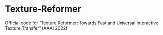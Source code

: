 # Texture-Reformer
Official code for "Texture Reformer: Towards Fast and Universal Interactive Texture Transfer" (AAAI 2022)
